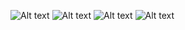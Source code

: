 ![Alt text](https://github.com/AndrewGumenchuk/nodejs-homework/edit/01-node-basics/screenshots/1.jpg)
![Alt text](https://github.com/AndrewGumenchuk/nodejs-homework/edit/01-node-basics/screenshots/2.jpg)
![Alt text](https://github.com/AndrewGumenchuk/nodejs-homework/edit/01-node-basics/screenshots/3.jpg)
![Alt text](https://github.com/AndrewGumenchuk/nodejs-homework/edit/01-node-basics/screenshots/4.jpg)
